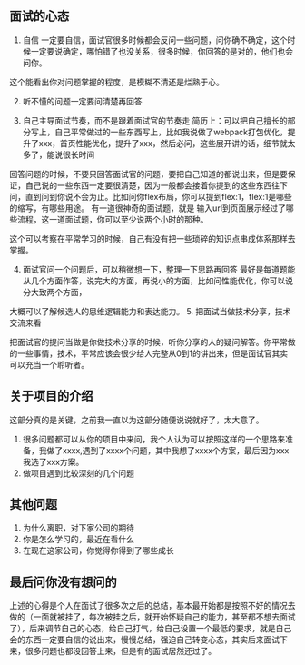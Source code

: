 ## 面试的心态
1. 自信
一定要自信，面试官很多时候都会反问一些问题，问你确不确定，这个时候一定要说确定，哪怕错了也没关系，很多时候，你回答的是对的，他们也会问你。

这个能看出你对问题掌握的程度，是模糊不清还是烂熟于心。

2. 听不懂的问题一定要问清楚再回答

3. 自己主导面试节奏，而不是跟着面试官的节奏走
简历上：可以把自己擅长的部分写上，自己平常做过的一些东西写上，比如我说做了webpack打包优化，提升了xxx，首页性能优化，提升了xxx，然后必问，这些展开讲的话，细节就太多了，能说很长时间

回答问题的时候，不要只回答面试官的问题，要把自己知道的都说出来，但是要保证，自己说的一些东西一定要很清楚，因为一般都会接着你提到的这些东西往下问，直到问到你说不会为止。比如问你flex布局，你可以提到flex:1，flex:1是哪些的缩写，有哪些用途。
有一道很神奇的面试题，就是 输入url到页面展示经过了哪些流程，这一道面试题，你可以至少说两个小时的那种。

这个可以考察在平常学习的时候，自己有没有把一些琐碎的知识点串成体系那样去掌握。

4. 面试官问一个问题后，可以稍微想一下，整理一下思路再回答
最好是每道题能从几个方面作答，说完大的方面，再说小的方面，比如问性能优化，你可以说分大致两个方面，

大概可以了解候选人的思维逻辑能力和表达能力。
5. 把面试当做技术分享，技术交流来看

把面试官的提问当做是你做技术分享的时候，听你分享的人的疑问解答。你平常做的一些事情，技术，平常应该会很少给人完整从0到1的讲出来，但是面试官其实可以充当一个聆听者。

## 关于项目的介绍
这部分真的是关键，之前我一直以为这部分随便说说就好了，太大意了。
1. 很多问题都可以从你的项目中来问，我个人认为可以按照这样的一个思路来准备，我做了xxxx,遇到了xxxx个问题，其中我想了xxxx个方案，最后因为xxx我选了xxx方案。
2. 做项目遇到比较深刻的几个问题


## 其他问题
1. 为什么离职，对下家公司的期待
2. 你是怎么学习的，最近在看什么
3. 在现在这家公司，你觉得你得到了哪些成长

## 最后问你没有想问的

上述的心得是个人在面试了很多次之后的总结，基本最开始都是按照不好的情况去做的（一面就被挂了，每次被挂之后，就开始怀疑自己的能力，甚至都不想去面试了），后来调节自己的心态，给自己打气，给自己设置一个最低的要求，就是自己会的东西一定要自信的说出来，慢慢总结，强迫自己转变心态，其实后来面试下来，很多问题也都没回答上来，但是有的面试居然还过了。

